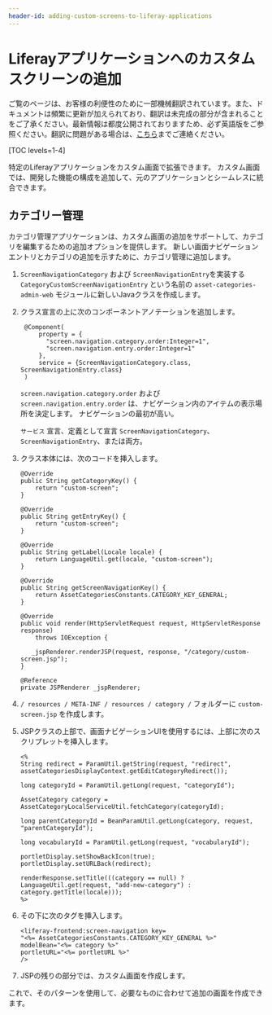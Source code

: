 ```yaml
---
header-id: adding-custom-screens-to-liferay-applications
---
```


# Liferayアプリケーションへのカスタムスクリーンの追加

<p class="alert alert-info"><span class="wysiwyg-color-blue120">ご覧のページは、お客様の利便性のために一部機械翻訳されています。また、ドキュメントは頻繁に更新が加えられており、翻訳は未完成の部分が含まれることをご了承ください。最新情報は都度公開されておりますため、必ず英語版をご参照ください。翻訳に問題がある場合は、<a href="mailto:support-content-jp@liferay.com">こちら</a>までご連絡ください。</span></p>

[TOC levels=1-4]

特定のLiferayアプリケーションをカスタム画面で拡張できます。 カスタム画面では、開発した機能の構成を追加して、元のアプリケーションとシームレスに統合できます。

## カテゴリー管理

カテゴリ管理アプリケーションは、カスタム画面の追加をサポートして、カテゴリを編集するための追加オプションを提供します。 新しい画面ナビゲーションエントリとカテゴリの追加を示すために、カテゴリ管理に追加します。

1.  `ScreenNavigationCategory` および `ScreenNavigationEntry`を実装する `CategoryCustomScreenNavigationEntry` という名前の `asset-categories-admin-web` モジュールに新しいJavaクラスを作成します。

2.  クラス宣言の上に次のコンポーネントアノテーションを追加します。

    ``` 
     @Component(
         property = {
           "screen.navigation.category.order:Integer=1",
           "screen.navigation.entry.order:Integer=1"
         },
         service = {ScreenNavigationCategory.class, ScreenNavigationEntry.class}
     )
    ```

    `screen.navigation.category.order` および `screen.navigation.entry.order` は、ナビゲーション内のアイテムの表示場所を決定します。 ナビゲーションの最初が高い。

    `サービス` 宣言、定義として宣言 `ScreenNavigationCategory`、 `ScreenNavigationEntry`、または両方。

3.  クラス本体には、次のコードを挿入します。
   
        @Override
        public String getCategoryKey() {
            return "custom-screen";
        }
       
        @Override
        public String getEntryKey() {
            return "custom-screen";
        }
       
        @Override
        public String getLabel(Locale locale) {
            return LanguageUtil.get(locale, "custom-screen");
        }
       
        @Override
        public String getScreenNavigationKey() {
            return AssetCategoriesConstants.CATEGORY_KEY_GENERAL;
        }
       
        @Override
        public void render(HttpServletRequest request, HttpServletResponse response)
            throws IOException {
       
           _jspRenderer.renderJSP(request, response, "/category/custom-screen.jsp");
        }
       
        @Reference
        private JSPRenderer _jspRenderer;

4.  `/ resources / META-INF / resources / category /` フォルダーに `custom-screen.jsp` を作成します。

5.  JSPクラスの上部で、画面ナビゲーションUIを使用するには、上部に次のスクリプレットを挿入します。
   
        <%
        String redirect = ParamUtil.getString(request, "redirect", assetCategoriesDisplayContext.getEditCategoryRedirect());
       
        long categoryId = ParamUtil.getLong(request, "categoryId");
       
        AssetCategory category = AssetCategoryLocalServiceUtil.fetchCategory(categoryId);
       
        long parentCategoryId = BeanParamUtil.getLong(category, request, "parentCategoryId");
       
        long vocabularyId = ParamUtil.getLong(request, "vocabularyId");
       
        portletDisplay.setShowBackIcon(true);
        portletDisplay.setURLBack(redirect);
       
        renderResponse.setTitle(((category == null) ? LanguageUtil.get(request, "add-new-category") : category.getTitle(locale)));
        %>

6.  その下に次のタグを挿入します。
   
        <liferay-frontend:screen-navigation key=
        "<%= AssetCategoriesConstants.CATEGORY_KEY_GENERAL %>"
        modelBean="<%= category %>"
        portletURL="<%= portletURL %>"
        />

7.  JSPの残りの部分では、カスタム画面を作成します。

これで、そのパターンを使用して、必要なものに合わせて追加の画面を作成できます。

